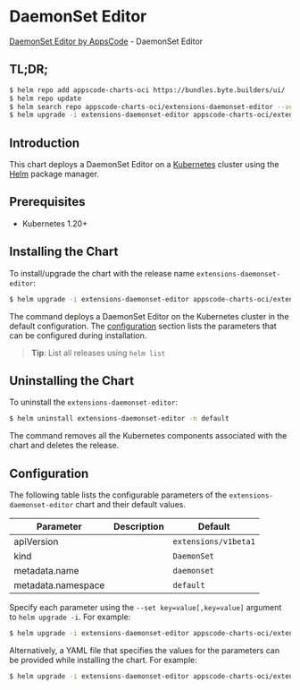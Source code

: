 # DaemonSet Editor

[DaemonSet Editor by AppsCode](https://appscode.com) - DaemonSet Editor

## TL;DR;

```bash
$ helm repo add appscode-charts-oci https://bundles.byte.builders/ui/
$ helm repo update
$ helm search repo appscode-charts-oci/extensions-daemonset-editor --version=v0.5.0
$ helm upgrade -i extensions-daemonset-editor appscode-charts-oci/extensions-daemonset-editor -n default --create-namespace --version=v0.5.0
```

## Introduction

This chart deploys a DaemonSet Editor on a [Kubernetes](http://kubernetes.io) cluster using the [Helm](https://helm.sh) package manager.

## Prerequisites

- Kubernetes 1.20+

## Installing the Chart

To install/upgrade the chart with the release name `extensions-daemonset-editor`:

```bash
$ helm upgrade -i extensions-daemonset-editor appscode-charts-oci/extensions-daemonset-editor -n default --create-namespace --version=v0.5.0
```

The command deploys a DaemonSet Editor on the Kubernetes cluster in the default configuration. The [configuration](#configuration) section lists the parameters that can be configured during installation.

> **Tip**: List all releases using `helm list`

## Uninstalling the Chart

To uninstall the `extensions-daemonset-editor`:

```bash
$ helm uninstall extensions-daemonset-editor -n default
```

The command removes all the Kubernetes components associated with the chart and deletes the release.

## Configuration

The following table lists the configurable parameters of the `extensions-daemonset-editor` chart and their default values.

|     Parameter      | Description |             Default             |
|--------------------|-------------|---------------------------------|
| apiVersion         |             | <code>extensions/v1beta1</code> |
| kind               |             | <code>DaemonSet</code>          |
| metadata.name      |             | <code>daemonset</code>          |
| metadata.namespace |             | <code>default</code>            |


Specify each parameter using the `--set key=value[,key=value]` argument to `helm upgrade -i`. For example:

```bash
$ helm upgrade -i extensions-daemonset-editor appscode-charts-oci/extensions-daemonset-editor -n default --create-namespace --version=v0.5.0 --set apiVersion=extensions/v1beta1
```

Alternatively, a YAML file that specifies the values for the parameters can be provided while
installing the chart. For example:

```bash
$ helm upgrade -i extensions-daemonset-editor appscode-charts-oci/extensions-daemonset-editor -n default --create-namespace --version=v0.5.0 --values values.yaml
```
